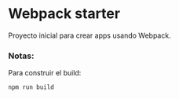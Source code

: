 # Webpack starter

Proyecto inicial para crear apps usando Webpack.

### Notas:

Para construir el build:

```
npm run build
```
